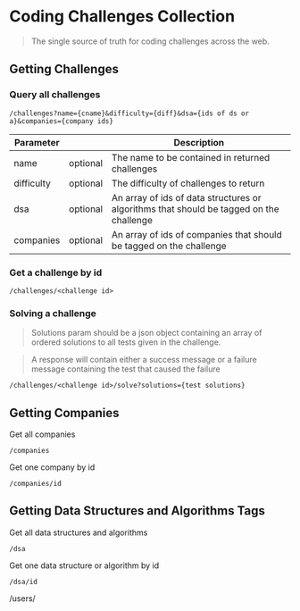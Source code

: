# Coding Challenges Collection

> The single source of truth for coding challenges across the web.

## Getting Challenges

### Query all challenges

```
/challenges?name={cname}&difficulty={diff}&dsa={ids of ds or a}&companies={company ids}
```

| Parameter |           | Description            |
|-----------|-----------|------------------------|
| name      | optional  | The name to be contained in returned challenges|
| difficulty| optional  | The difficulty of challenges to return|
| dsa       | optional  | An array of ids of data structures or algorithms that should be tagged on the challenge|
| companies | optional  | An array of ids of  companies that should be tagged on the challenge|

### Get a challenge by id
```
/challenges/<challenge id>
```

### Solving a challenge

> Solutions param should be a json object containing an array of ordered solutions to all tests given in the challenge.

> A response will contain either a success message or a failure message containing the test that caused the failure

```
/challenges/<challenge id>/solve?solutions={test solutions}
```

## Getting Companies
Get all companies
```
/companies
```

Get one company by id
```
/companies/id
```


## Getting Data Structures and Algorithms Tags
Get all data structures and algorithms
```
/dsa
```

Get one data structure or algorithm by id
```
/dsa/id
```

/users/<user id>

